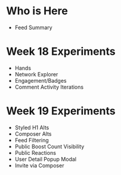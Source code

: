 # Who is Here
* Feed Summary
# Week 18 Experiments
* Hands
* Network Explorer
* Engagement/Badges
* Comment Activity Iterations
# Week 19 Experiments
* Styled H1 Alts
* Composer Alts
* Feed Filtering
* Public Boost Count Visibility
* Public Reactions
* User Detail Popup Modal
* Invite via Composer
